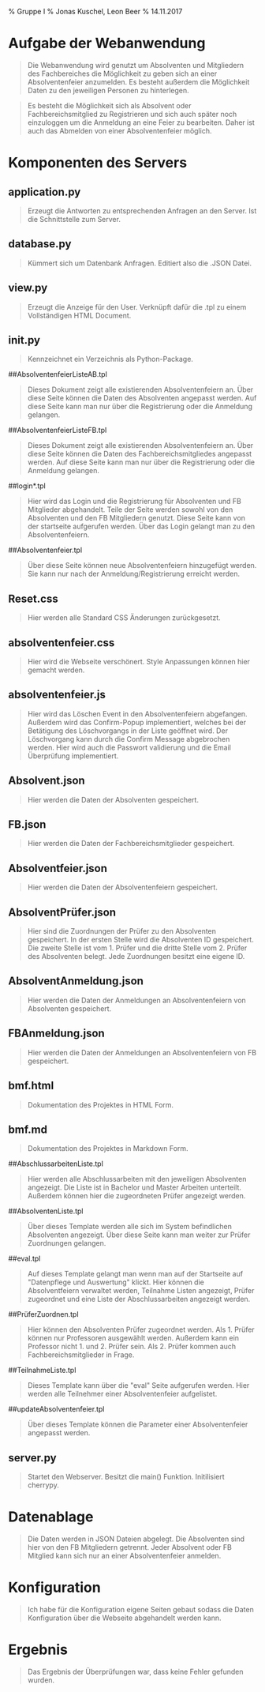% Gruppe I 
% Jonas Kuschel, Leon Beer
% 14.11.2017

# Aufgabe der Webanwendung

>Die Webanwendung wird genutzt um Absolventen und Mitgliedern des Fachbereiches
die Möglichkeit zu geben sich an einer Absolventenfeier anzumelden.
Es besteht außerdem die Möglichkeit Daten zu den jeweiligen Personen zu
hinterlegen.

>Es besteht die Möglichkeit sich als Absolvent oder Fachbereichsmitglied
zu Registrieren und sich auch später noch einzuloggen um die Anmeldung
an eine Feier zu bearbeiten. Daher ist auch das Abmelden von einer Absolventenfeier möglich.

# Komponenten des Servers

## application.py

> Erzeugt die Antworten zu entsprechenden Anfragen an den Server. Ist die Schnittstelle zum Server.

## database.py

> Kümmert sich um Datenbank Anfragen. Editiert also die .JSON Datei.

## view.py

> Erzeugt die Anzeige für den User. Verknüpft dafür die .tpl zu einem Vollständigen HTML Document.

## __init__.py

> Kennzeichnet ein Verzeichnis als Python-Package.

##AbsolventenfeierListeAB.tpl

>Dieses Dokument zeigt alle existierenden Absolventenfeiern an. Über diese Seite
können die Daten des Absolventen angepasst werden.
Auf diese Seite kann man nur über die Registrierung oder die Anmeldung gelangen.

##AbsolventenfeierListeFB.tpl

>Dieses Dokument zeigt alle existierenden Absolventenfeiern an. Über diese Seite
können die Daten des Fachbereichsmitgliedes angepasst werden.
Auf diese Seite kann man nur über die Registrierung oder die Anmeldung gelangen.

##login*.tpl

>Hier wird das Login und die Registrierung für Absolventen und FB Mitglieder abgehandelt.
Teile der Seite werden sowohl von den Absolventen und den FB Mitgliedern genutzt.
Diese Seite kann von der startseite aufgerufen werden. Über das Login 
gelangt man zu den Absolventenfeiern.

##Absolventenfeier.tpl

>Über diese Seite können neue Absolventenfeiern hinzugefügt werden.
Sie kann nur nach der Anmeldung/Registrierung erreicht werden.

## Reset.css

> Hier werden alle Standard CSS Änderungen zurückgesetzt.

## absolventenfeier.css

> Hier wird die Webseite verschönert. Style Anpassungen können hier gemacht werden.
	
## absolventenfeier.js

> Hier wird das Löschen Event in den Absolventenfeiern abgefangen. Außerdem wird das Confirm-Popup implementiert, welches bei der Betätigung des Löschvorgangs 
in der Liste geöffnet wird. Der Löschvorgang kann durch die Confirm Message abgebrochen werden.
Hier wird auch die Passwort validierung und die Email Überprüfung implementiert.

## Absolvent.json

> Hier werden die Daten der Absolventen gespeichert.

## FB.json

> Hier werden die Daten der Fachbereichsmitglieder gespeichert.

## Absolventfeier.json

> Hier werden die Daten der Absolventenfeiern gespeichert.

## AbsolventPrüfer.json

> Hier sind die Zuordnungen der Prüfer zu den Absolventen gespeichert.
In der ersten Stelle wird die Absolventen ID gespeichert. Die zweite Stelle 
ist vom 1. Prüfer und die dritte Stelle vom 2. Prüfer des Absolventen belegt.
Jede Zuordnungen besitzt eine eigene ID.

## AbsolventAnmeldung.json

> Hier werden die Daten der Anmeldungen an Absolventenfeiern von Absolventen gespeichert.

## FBAnmeldung.json

> Hier werden die Daten der Anmeldungen an Absolventenfeiern von FB gespeichert.

## bmf.html

> Dokumentation des Projektes in HTML Form.

## bmf.md

> Dokumentation des Projektes in Markdown Form.

##AbschlussarbeitenListe.tpl

> Hier werden alle Abschlussarbeiten mit den jeweiligen Absolventen angezeigt.
Die Liste ist in Bachelor und Master Arbeiten unterteilt. Außerdem können hier
die zugeordneten Prüfer angezeigt werden.

##AbsolventenListe.tpl

> Über dieses Template werden alle sich im System befindlichen Absolventen angezeigt.
Über diese Seite kann man weiter zur Prüfer Zuordnungen gelangen.

##eval.tpl

> Auf dieses Template gelangt man wenn man auf der Startseite auf "Datenpflege und Auswertung"
klickt. Hier können die Absolventfeiern verwaltet werden, Teilnahme Listen angezeigt, Prüfer
zugeordnet und eine Liste der Abschlussarbeiten angezeigt werden.

##PrüferZuordnen.tpl

> Hier können den Absolventen Prüfer zugeordnet werden. Als 1. Prüfer können nur Professoren
ausgewählt werden. Außerdem kann ein Professor nicht 1. und 2. Prüfer sein. Als 2. Prüfer
kommen auch Fachbereichsmitglieder in Frage. 

##TeilnahmeListe.tpl

> Dieses Template kann über die "eval" Seite aufgerufen werden. Hier werden alle Teilnehmer einer
Absolventenfeier aufgelistet. 

##updateAbsolventenfeier.tpl

> Über dieses Template können die Parameter einer Absolventenfeier angepasst werden.

## server.py

> Startet den Webserver. Besitzt die main() Funktion. Initilisiert cherrypy.

# Datenablage

>Die Daten werden in JSON Dateien abgelegt. Die Absolventen sind hier von den FB Mitgliedern getrennt.
Jeder Absolvent oder FB Mitglied kann sich nur an einer Absolventenfeier anmelden.


# Konfiguration

>Ich habe für die Konfiguration eigene Seiten gebaut sodass die Daten Konfiguration
über die Webseite abgehandelt werden kann. 

# Ergebnis

> Das Ergebnis der Überprüfungen war, dass keine Fehler gefunden wurden.
